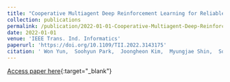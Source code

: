 ```yaml
---
title: "Cooperative Multiagent Deep Reinforcement Learning for Reliable Surveillance via Autonomous Multi-UAV Control"
collection: publications
permalink: /publication/2022-01-01-Cooperative-Multiagent-Deep-Reinforcement-Learning-for-Reliable-Surveillance-via-Autonomous-Multi-UAV-Control
date: 2022-01-01
venue: 'IEEE Trans. Ind. Informatics'
paperurl: 'https://doi.org/10.1109/TII.2022.3143175'
citation: ' Won Yun,  Soohyun Park,  Joongheon Kim,  Myungjae Shin,  Soyi Jung,  David Mohaisen,  Jae{-}Hyun Kim, &quot;Cooperative Multiagent Deep Reinforcement Learning for Reliable Surveillance via Autonomous Multi-UAV Control.&quot; IEEE Trans. Ind. Informatics, 2022.'
---
```

[Access paper here](https://doi.org/10.1109/TII.2022.3143175){:target="_blank"}
